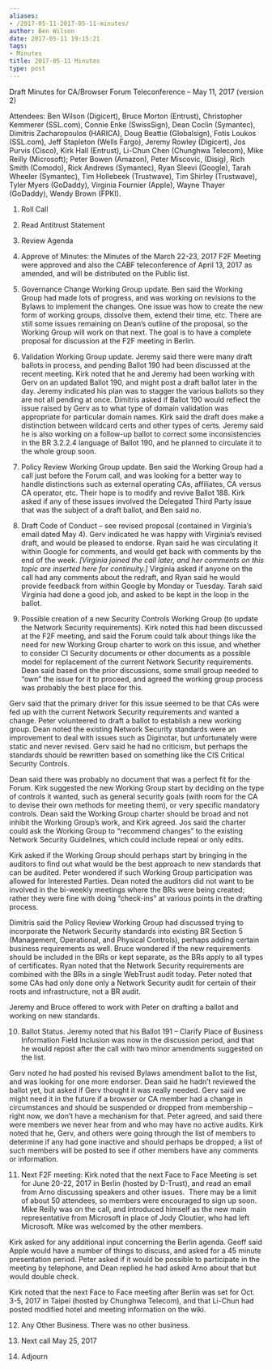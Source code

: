 ```yaml
---
aliases:
- /2017-05-11-2017-05-11-minutes/
author: Ben Wilson
date: 2017-05-11 19:15:21
tags:
- Minutes
title: 2017-05-11 Minutes
type: post
---
```


Draft Minutes for CA/Browser Forum Teleconference – May 11, 2017 (version 2)

Attendees: Ben Wilson (Digicert), Bruce Morton (Entrust), Christopher Kemmerer (SSL.com), Connie Enke (SwissSign), Dean Coclin (Symantec), Dimitris Zacharopoulos (HARICA), Doug Beattie (Globalsign), Fotis Loukos (SSL.com), Jeff Stapleton (Wells Fargo), Jeremy Rowley (Digicert), Jos Purvis (Cisco), Kirk Hall (Entrust), Li-Chun Chen (Chunghwa Telecom), Mike Reilly (Microsoft); Peter Bowen (Amazon), Peter Miscovic, (Disig), Rich Smith (Comodo), Rick Andrews (Symantec), Ryan Sleevi (Google), Tarah Wheeler (Symantec), Tim Hollebeek (Trustwave), Tim Shirley (Trustwave), Tyler Myers (GoDaddy), Virginia Fournier (Apple), Wayne Thayer (GoDaddy), Wendy Brown (FPKI).

1. Roll Call

1. Read Antitrust Statement

1. Review Agenda

1. Approve of Minutes: the Minutes of the March 22-23, 2017 F2F Meeting were approved and also the CABF teleconference of April 13, 2017 as amended, and will be distributed on the Public list.

1. Governance Change Working Group update. Ben said the Working Group had made lots of progress, and was working on revisions to the Bylaws to implement the changes. One issue was how to create the new form of working groups, dissolve them, extend their time, etc. There are still some issues remaining on Dean’s outline of the proposal, so the Working Group will work on that next. The goal is to have a complete proposal for discussion at the F2F meeting in Berlin.

1. Validation Working Group update. Jeremy said there were many draft ballots in process, and pending Ballot 190 had been discussed at the recent meeting. Kirk noted that he and Jeremy had been working with Gerv on an updated Ballot 190, and might post a draft ballot later in the day. Jeremy indicated his plan was to stagger the various ballots so they are not all pending at once. Dimitris asked if Ballot 190 would reflect the issue raised by Gerv as to what type of domain validation was appropriate for particular domain names. Kirk said the draft does make a distinction between wildcard certs and other types of certs. Jeremy said he is also working on a follow-up ballot to correct some inconsistencies in the BR 3.2.2.4 language of Ballot 190, and he planned to circulate it to the whole group soon.

1. Policy Review Working Group update. Ben said the Working Group had a call just before the Forum call, and was looking for a better way to handle distinctions such as external operating CAs, affiliates, CA versus CA operator, etc. Their hope is to modify and revive Ballot 188. Kirk asked if any of these issues involved the Delegated Third Party issue that was the subject of a draft ballot, and Ben said no.

1. Draft Code of Conduct – see revised proposal (contained in Virginia’s email dated May 4). Gerv indicated he was happy with Virginia’s revised draft, and would be pleased to endorse. Ryan said he was circulating it within Google for comments, and would get back with comments by the end of the week. *\[Virginia joined the call later, and her comments on this topic are inserted here for continuity.\]* Virginia asked if anyone on the call had any comments about the redraft, and Ryan said he would provide feedback from within Google by Monday or Tuesday. Tarah said Virginia had done a good job, and asked to be kept in the loop in the ballot.

1. Possible creation of a new Security Controls Working Group (to update the Network Security requirements). Kirk noted this had been discussed at the F2F meeting, and said the Forum could talk about things like the need for new Working Group charter to work on this issue, and whether to consider CI Security documents or other documents as a possible model for replacement of the current Network Security requirements. Dean said based on the prior discussions, some small group needed to “own” the issue for it to proceed, and agreed the working group process was probably the best place for this.

Gerv said that the primary driver for this issue seemed to be that CAs were fed up with the current Network Security requirements and wanted a change. Peter volunteered to draft a ballot to establish a new working group. Dean noted the existing Network Security standards were an improvement to deal with issues such as Diginotar, but unfortunately were static and never revised. Gerv said he had no criticism, but perhaps the standards should be rewritten based on something like the CIS Critical Security Controls.

Dean said there was probably no document that was a perfect fit for the Forum. Kirk suggested the new Working Group start by deciding on the type of controls it wanted, such as general security goals (with room for the CA to devise their own methods for meeting them), or very specific mandatory controls. Dean said the Working Group charter should be broad and not inhibit the Working Group’s work, and Kirk agreed. Jos said the charter could ask the Working Group to “recommend changes” to the existing Network Security Guidelines, which could include repeal or only edits.

Kirk asked if the Working Group should perhaps start by bringing in the auditors to find out what would be the best approach to new standards that can be audited. Peter wondered if such Working Group participation was allowed for Interested Parties. Dean noted the auditors did not want to be involved in the bi-weekly meetings where the BRs were being created; rather they were fine with doing “check-ins” at various points in the drafting process.

Dimitris said the Policy Review Working Group had discussed trying to incorporate the Network Security standards into existing BR Section 5 (Management, Operational, and Physical Controls), perhaps adding certain business requirements as well. Bruce wondered if the new requirements should be included in the BRs or kept separate, as the BRs apply to all types of certificates. Ryan noted that the Network Security requirements are combined with the BRs in a single WebTrust audit today. Peter noted that some CAs had only done only a Network Security audit for certain of their roots and infrastructure, not a BR audit.

Jeremy and Bruce offered to work with Peter on drafting a ballot and working on new standards.

10. Ballot Status. Jeremy noted that his Ballot 191 – Clarify Place of Business Information Field Inclusion was now in the discussion period, and that he would repost after the call with two minor amendments suggested on the list.

Gerv noted he had posted his revised Bylaws amendment ballot to the list, and was looking for one more endorser. Dean said he hadn’t reviewed the ballot yet, but asked if Gerv thought it was really needed. Gerv said we might need it in the future if a browser or CA member had a change in circumstances and should be suspended or dropped from membership – right now, we don’t have a mechanism for that. Peter agreed, and said there were members we never hear from and who may have no active audits. Kirk noted that he, Gerv, and others were going through the list of members to determine if any had gone inactive and should perhaps be dropped; a list of such members will be posted to see if other members have any comments or information.

11. Next F2F meeting: Kirk noted that the next Face to Face Meeting is set for June 20-22, 2017 in Berlin (hosted by D-Trust), and read an email from Arno discussing speakers and other issues.  There may be a limit of about 50 attendees, so members were encouraged to sign up soon. Mike Reilly was on the call, and introduced himself as the new main representative from Microsoft in place of Jody Cloutier, who had left Microsoft. Mike was welcomed by the other members.

Kirk asked for any additional input concerning the Berlin agenda. Geoff said Apple would have a number of things to discuss, and asked for a 45 minute presentation period. Peter asked if it would be possible to participate in the meeting by telephone, and Dean replied he had asked Arno about that but would double check.

Kirk noted that the next Face to Face meeting after Berlin was set for Oct. 3-5, 2017 in Taipei (hosted by Chunghwa Telecom), and that Li-Chun had posted modified hotel and meeting information on the wiki.

12. Any Other Business. There was no other business.

01. Next call May 25, 2017

01. Adjourn